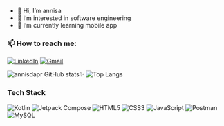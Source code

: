 - 👋 Hi, I’m annisa
- 👀 I’m interested in software engineering
- 🌱 I’m currently learning mobile app
### 📫 How to reach me: 
[![LinkedIn](https://img.shields.io/badge/LinkedIn-%230077B5.svg?style=for-the-badge&logo=linkedin&logoColor=white)](https://www.linkedin.com/in/annisdaprilia4)
[![Gmail](https://img.shields.io/badge/Gmail-D14836?style=for-the-badge&logo=gmail&logoColor=white)](mailto:annissadwiaprilia@gmail.com)

![annisdapr GitHub stats✨](https://github-readme-stats.vercel.app/api?username=annisdapr&show_icons=true&theme=radical)
![Top Langs](https://github-readme-stats.vercel.app/api/top-langs/?username=annisdapr&layout=compact&theme=radical)
### Tech Stack
![Kotlin](https://img.shields.io/badge/Kotlin-0095D5?style=for-the-badge&logo=kotlin&logoColor=white)
![Jetpack Compose](https://img.shields.io/badge/Jetpack_Compose-4285F4?style=for-the-badge&logo=jetpack-compose&logoColor=white)
![HTML5](https://img.shields.io/badge/HTML5-E34F26?style=for-the-badge&logo=html5&logoColor=white)
![CSS3](https://img.shields.io/badge/CSS3-1572B6?style=for-the-badge&logo=css3&logoColor=white)
![JavaScript](https://img.shields.io/badge/JavaScript-F7DF1E?style=for-the-badge&logo=javascript&logoColor=black)
![Postman](https://img.shields.io/badge/Postman-FF6C37?style=for-the-badge&logo=postman&logoColor=white)
![MySQL](https://img.shields.io/badge/MySQL-4479A1?style=for-the-badge&logo=mysql&logoColor=white)


